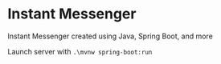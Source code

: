 # Instant Messenger
 Instant Messenger created using Java, Spring Boot, and more

Launch server with `.\mvnw spring-boot:run`